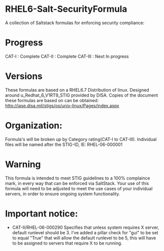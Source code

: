# RHEL6-Salt-SecurityFormula
A collection of Saltstack formulas for enforcing security compliance:

# Progress
CAT-I   : Complete
CAT-II  : Complete
CAT-III : Next In progress

# Versions
These formulas are based on a RHEL6.7 Distribution of linux. Designed around u_Redhat_6_V1RT9_STIG provided by DISA.
Copies of the document these formulas are based on can be obtained: http://iase.disa.mil/stigs/os/unix-linux/Pages/index.aspx

# Organization:
Formula's will be broken up by Category rating(CAT-I to CAT-III).
Individual files will be named after the STIG-ID, IE: RHEL-06-000001

# Warning
This formula is intended to meet STIG guidelines to a 100% complaince mark, in every way that can be enforced via SaltStack. Your use of this formula will need to be adjusted to meet the use cases of your individual servers, in order to ensure ongoing system functionality.



# Important notice:
- CAT-II/RHEL-06-000290 Specifies that unless system requires X server, default runlevel should be 3. I've added a pillar check for "gui" to be set to equal "True" that will allow the default runlevel to be 5, this will have to be assigned to servers that require X to be running.

